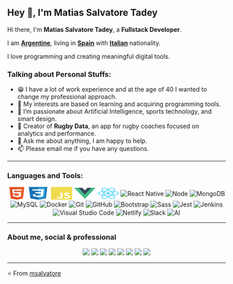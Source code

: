 ## Hey 👋, I'm Matias Salvatore Tadey

Hi there, I'm **Matias Salvatore Tadey**, a **Fullstack Developer**.

I am **[Argentine](https://es.wikipedia.org/wiki/Argentina)**, living in **[Spain](https://es.wikipedia.org/wiki/España)** with **[Italian](https://es.wikipedia.org/wiki/Italia)** nationality.

I love programming and creating meaningful digital tools.

### Talking about Personal Stuffs:
- 😁 I have a lot of work experience and at the age of 40 I wanted to change my professional approach.
- 🤔 My interests are based on learning and acquiring programming tools.
- 🧠 I’m passionate about Artificial Intelligence, sports technology, and smart design.
- 🏉 Creator of **Rugby Data**, an app for rugby coaches focused on analytics and performance.
- 💬 Ask me about anything, I am happy to help.
- 📫 Please email me if you have any questions.

---

### Languages and Tools:

<p align="center">
  <img align="center" alt="HTML" height="30" width="40" src="https://raw.githubusercontent.com/devicons/devicon/master/icons/html5/html5-original.svg">
  <img align="center" alt="CSS" height="30" width="50" src="https://raw.githubusercontent.com/devicons/devicon/master/icons/css3/css3-original.svg">
  <img align="center" alt="JavaScript" height="30" width="50" src="https://raw.githubusercontent.com/devicons/devicon/master/icons/javascript/javascript-plain.svg">
  <img align="center" alt="Vue" height="30" width="50" src="https://raw.githubusercontent.com/devicons/devicon/master/icons/vuejs/vuejs-original.svg">
  <img align="center" alt="React" height="30" width="50" src="https://raw.githubusercontent.com/devicons/devicon/master/icons/react/react-original.svg">
  <img align="center" alt="React Native" height="30" width="50" src="https://cdn.jsdelivr.net/gh/devicons/devicon/icons/react/react-original-wordmark.svg">
  <img align="center" alt="Node" height="30" width="50" src="https://cdn.jsdelivr.net/gh/devicons/devicon/icons/nodejs/nodejs-original.svg">
  <img align="center" alt="MongoDB" height="30" width="50" src="https://cdn.jsdelivr.net/gh/devicons/devicon/icons/mongodb/mongodb-original-wordmark.svg">
  <img align="center" alt="MySQL" height="30" width="50" src="https://cdn.jsdelivr.net/gh/devicons/devicon/icons/mysql/mysql-original.svg">
  <img align="center" alt="Docker" height="30" width="50" src="https://cdn.jsdelivr.net/gh/devicons/devicon/icons/docker/docker-original-wordmark.svg">
  <img align="center" alt="Git" height="30" width="50" src="https://cdn.jsdelivr.net/gh/devicons/devicon/icons/git/git-original.svg">
  <img align="center" alt="GitHub" height="30" width="50" src="https://cdn.jsdelivr.net/gh/devicons/devicon/icons/github/github-original.svg">
  <img align="center" alt="Bootstrap" height="30" width="30" src="https://cdn.jsdelivr.net/gh/devicons/devicon/icons/bootstrap/bootstrap-original.svg">
  <img align="center" alt="Sass" height="30" width="50" src="https://cdn.jsdelivr.net/gh/devicons/devicon/icons/sass/sass-original.svg">
  <img align="center" alt="Jest" height="30" width="50" src="https://cdn.jsdelivr.net/gh/devicons/devicon/icons/jest/jest-plain.svg">
  <img align="center" alt="Jenkins" height="30" width="50" src="https://cdn.jsdelivr.net/gh/devicons/devicon/icons/jenkins/jenkins-original.svg">
  <img align="center" alt="Visual Studio Code" height="30" width="30" src="https://cdn.svgporn.com/logos/visual-studio-code.svg">
  <img align="center" alt="Netlify" height="30" width="30" src="https://cdn.svgporn.com/logos/netlify.svg">
  <img align="center" alt="Slack" height="30" width="30" src="https://cdn.jsdelivr.net/gh/devicons/devicon/icons/slack/slack-original.svg"> 
  <img align="center" alt="AI" height="35" width="35" src="https://cdn-icons-png.flaticon.com/512/4712/4712109.png">
</p>

---

### About me, social & professional 

<p align="center">
  <a href="mailto:salvatoretadey.matias@gmail.com" target="_blank"><img src="https://img.shields.io/badge/-Gmail-%23333?style=for-the-badge&logo=gmail&logoColor=white"></a>
  <a href="https://www.linkedin.com/in/salvatorematias/" target="_blank"><img src="https://img.shields.io/badge/-LinkedIn-%230077B5?style=for-the-badge&logo=linkedin&logoColor=white"></a> 
  <a href="https://github.com/msalvatore82" target="_blank"><img src="https://img.shields.io/badge/GitHub-100000?style=for-the-badge&logo=github&logoColor=white"></a> 
  <a href="https://acortar.link/P0x3vE" target="_blank"><img src="https://img.shields.io/badge/WhatsApp-25D366?style=for-the-badge&logo=whatsapp&logoColor=white"></a>
  <a href="https://stackoverflow.com/users/" target="_blank"><img src="https://img.shields.io/badge/Stack_Overflow-FE7A16?style=for-the-badge&logo=stack-overflow&logoColor=white"></a>
  <a href="https://twitter.com/" target="_blank"><img src="https://img.shields.io/badge/Twitter-1DA1F2?style=for-the-badge&logo=twitter&logoColor=white"></a>
  <a href="mailto:salvatorematias@hotmail.com" target="_blank"><img src="https://img.shields.io/badge/Microsoft_Outlook-0078D4?style=for-the-badge&logo=microsoft-outlook&logoColor=white"></a>
  <a href="https://slack.com/" target="_blank"><img src="https://img.shields.io/badge/Slack-4A154B?style=for-the-badge&logo=slack&logoColor=white"></a> 
</p>

---

⭐️ From [msalvatore](https://github.com/msalvatore82)
